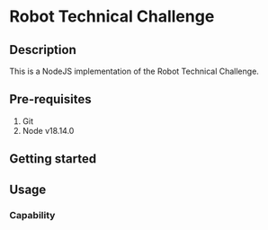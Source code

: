 # Robot Technical Challenge

## Description
This is a NodeJS implementation of the Robot Technical Challenge.

## Pre-requisites

1. Git
1. Node v18.14.0

## Getting started

<!-- TODO: Instructions on cloning the repo and dependency installation -->

## Usage

### Capability

